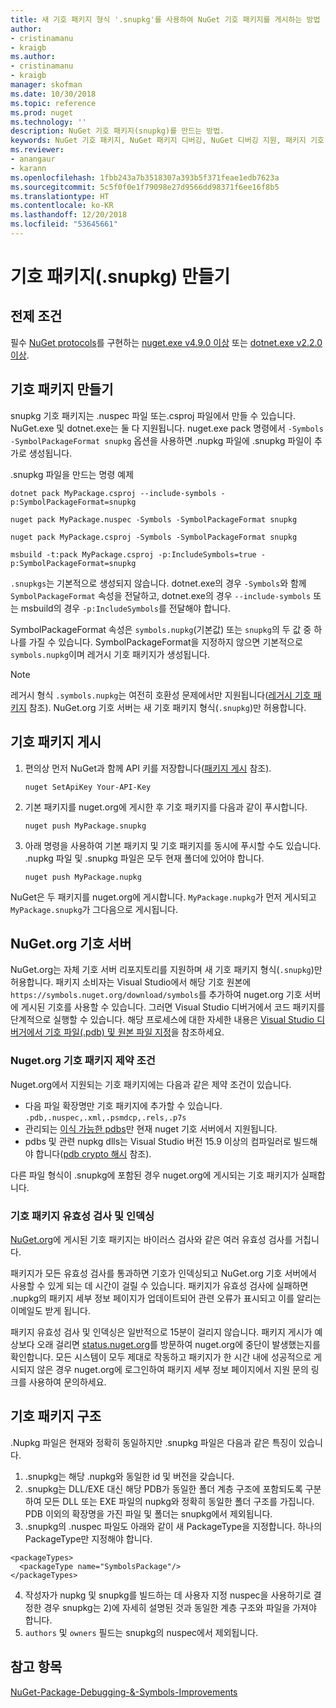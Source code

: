 ```yaml
---
title: 새 기호 패키지 형식 '.snupkg'를 사용하여 NuGet 기호 패키지를 게시하는 방법 | Microsoft Docs
author:
- cristinamanu
- kraigb
ms.author:
- cristinamanu
- kraigb
manager: skofman
ms.date: 10/30/2018
ms.topic: reference
ms.prod: nuget
ms.technology: ''
description: NuGet 기호 패키지(snupkg)를 만드는 방법.
keywords: NuGet 기호 패키지, NuGet 패키지 디버깅, NuGet 디버깅 지원, 패키지 기호, 기호 패키지 규칙
ms.reviewer:
- anangaur
- karann
ms.openlocfilehash: 1fbb243a7b3518307a393b5f371feae1edb7623a
ms.sourcegitcommit: 5c5f0f0e1f79098e27d9566dd98371f6ee16f8b5
ms.translationtype: HT
ms.contentlocale: ko-KR
ms.lasthandoff: 12/20/2018
ms.locfileid: "53645661"
---
```

# <a name="creating-symbol-packages-snupkg"></a>기호 패키지(.snupkg) 만들기

## <a name="prerequisites"></a>전제 조건

필수 [NuGet protocols](../api/nuget-protocols.md)를 구현하는 [nuget.exe v4.9.0 이상](https://www.nuget.org/downloads) 또는 [dotnet.exe v2.2.0 이상](https://www.microsoft.com/net/download/dotnet-core/2.2).

## <a name="creating-a-symbol-package"></a>기호 패키지 만들기

snupkg 기호 패키지는 .nuspec 파일 또는.csproj 파일에서 만들 수 있습니다. NuGet.exe 및 dotnet.exe는 둘 다 지원됩니다. nuget.exe pack 명령에서 ```-Symbols -SymbolPackageFormat snupkg``` 옵션을 사용하면 .nupkg 파일에 .snupkg 파일이 추가로 생성됩니다.

.snupkg 파일을 만드는 명령 예제
```
dotnet pack MyPackage.csproj --include-symbols -p:SymbolPackageFormat=snupkg

nuget pack MyPackage.nuspec -Symbols -SymbolPackageFormat snupkg

nuget pack MyPackage.csproj -Symbols -SymbolPackageFormat snupkg

msbuild -t:pack MyPackage.csproj -p:IncludeSymbols=true -p:SymbolPackageFormat=snupkg
```

`.snupkgs`는 기본적으로 생성되지 않습니다. dotnet.exe의 경우 `-Symbols`와 함께 `SymbolPackageFormat` 속성을 전달하고, dotnet.exe의 경우 `--include-symbols` 또는 msbuild의 경우 `-p:IncludeSymbols`를 전달해야 합니다.

SymbolPackageFormat 속성은 `symbols.nupkg`(기본값) 또는 `snupkg`의 두 값 중 하나를 가질 수 있습니다. SymbolPackageFormat을 지정하지 않으면 기본적으로 `symbols.nupkg`이며 레거시 기호 패키지가 생성됩니다.

> [!Note]
> 레거시 형식 `.symbols.nupkg`는 여전히 호환성 문제에서만 지원됩니다([레거시 기호 패키지](Symbol-Packages.md) 참조). NuGet.org 기호 서버는 새 기호 패키지 형식(`.snupkg`)만 허용합니다.

## <a name="publishing-a-symbol-package"></a>기호 패키지 게시

1. 편의상 먼저 NuGet과 함께 API 키를 저장합니다([패키지 게시](../create-packages/publish-a-package.md) 참조).

    ```cli
    nuget SetApiKey Your-API-Key
    ```

1. 기본 패키지를 nuget.org에 게시한 후 기호 패키지를 다음과 같이 푸시합니다.

    ```cli
    nuget push MyPackage.snupkg
    ```

1. 아래 명령을 사용하여 기본 패키지 및 기호 패키지를 동시에 푸시할 수도 있습니다. .nupkg 파일 및 .snupkg 파일은 모두 현재 폴더에 있어야 합니다.

    ```cli
    nuget push MyPackage.nupkg
    ```

NuGet은 두 패키지를 nuget.org에 게시합니다. `MyPackage.nupkg`가 먼저 게시되고 `MyPackage.snupkg`가 그다음으로 게시됩니다.

## <a name="nugetorg-symbol-server"></a>NuGet.org 기호 서버

NuGet.org는 자체 기호 서버 리포지토리를 지원하며 새 기호 패키지 형식(`.snupkg`)만 허용합니다. 패키지 소비자는 Visual Studio에서 해당 기호 원본에 `https://symbols.nuget.org/download/symbols`를 추가하여 nuget.org 기호 서버에 게시된 기호를 사용할 수 있습니다. 그러면 Visual Studio 디버거에서 코드 패키지를 단계적으로 실행할 수 있습니다. 해당 프로세스에 대한 자세한 내용은 [Visual Studio 디버거에서 기호 파일(.pdb) 및 원본 파일 지정](https://docs.microsoft.com/en-us/visualstudio/debugger/specify-symbol-dot-pdb-and-source-files-in-the-visual-studio-debugger?view=vs-2017)을 참조하세요.

### <a name="nugetorg-symbol-package-constraints"></a>Nuget.org 기호 패키지 제약 조건

Nuget.org에서 지원되는 기호 패키지에는 다음과 같은 제약 조건이 있습니다.

- 다음 파일 확장명만 기호 패키지에 추가할 수 있습니다. ```.pdb,.nuspec,.xml,.psmdcp,.rels,.p7s```
- 관리되는 [이식 가능한 pdbs](https://github.com/dotnet/corefx/blob/master/src/System.Reflection.Metadata/specs/PortablePdb-Metadata.md)만 현재 nuget 기호 서버에서 지원됩니다.
- pdbs 및 관련 nupkg dlls는 Visual Studio 버전 15.9 이상의 컴파일러로 빌드해야 합니다([pdb crypto 해시](https://github.com/dotnet/roslyn/issues/24429) 참조).

다른 파일 형식이 .snupkg에 포함된 경우 nuget.org에 게시되는 기호 패키지가 실패합니다.

### <a name="symbol-package-validation-and-indexing"></a>기호 패키지 유효성 검사 및 인덱싱

[NuGet.org](https://www.nuget.org/)에 게시된 기호 패키지는 바이러스 검사와 같은 여러 유효성 검사를 거칩니다.

패키지가 모든 유효성 검사를 통과하면 기호가 인덱싱되고 NuGet.org 기호 서버에서 사용할 수 있게 되는 데 시간이 걸릴 수 있습니다. 패키지가 유효성 검사에 실패하면 .nupkg의 패키지 세부 정보 페이지가 업데이트되어 관련 오류가 표시되고 이를 알리는 이메일도 받게 됩니다.

패키지 유효성 검사 및 인덱싱은 일반적으로 15분이 걸리지 않습니다. 패키지 게시가 예상보다 오래 걸리면 [status.nuget.org](https://status.nuget.org/)를 방문하여 nuget.org에 중단이 발생했는지를 확인합니다. 모든 시스템이 모두 제대로 작동하고 패키지가 한 시간 내에 성공적으로 게시되지 않은 경우 nuget.org에 로그인하여 패키지 세부 정보 페이지에서 지원 문의 링크를 사용하여 문의하세요.

## <a name="symbol-package-structure"></a>기호 패키지 구조

.Nupkg 파일은 현재와 정확히 동일하지만 .snupkg 파일은 다음과 같은 특징이 있습니다.

1) .snupkg는 해당 .nupkg와 동일한 id 및 버전을 갖습니다.
2) .snupkg는 DLL/EXE 대신 해당 PDB가 동일한 폴더 계층 구조에 포함되도록 구분하여 모든 DLL 또는 EXE 파일의 nupkg와 정확히 동일한 폴더 구조를 가집니다. PDB 이외의 확장명을 가진 파일 및 폴더는 snupkg에서 제외됩니다.
3) .snupkg의 .nuspec 파일도 아래와 같이 새 PackageType을 지정합니다. 하나의 PackageType만 지정해야 합니다. 
``` 
<packageTypes>
  <packageType name="SymbolsPackage"/>
</packageTypes>
```
4) 작성자가 nupkg 및 snupkg를 빌드하는 데 사용자 지정 nuspec을 사용하기로 결정한 경우 snupkg는 2)에 자세히 설명된 것과 동일한 계층 구조와 파일을 가져야 합니다.
5) ```authors``` 및 ```owners``` 필드는 snupkg의 nuspec에서 제외됩니다.

## <a name="see-also"></a>참고 항목

[NuGet-Package-Debugging-&-Symbols-Improvements](https://github.com/NuGet/Home/wiki/NuGet-Package-Debugging-&-Symbols-Improvements)
